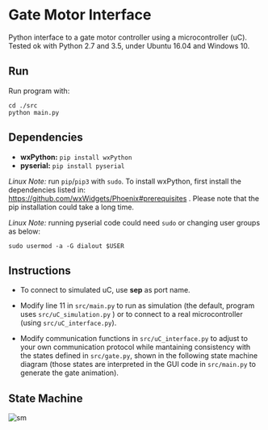 # Gate Motor Interface

Python interface to a gate motor controller using a microcontroller (uC). Tested ok with Python 2.7 and 3.5, under Ubuntu 16.04 and Windows 10.



## Run

Run program with:
```
cd ./src
python main.py
```



## Dependencies

- **wxPython:** `pip install wxPython`
- **pyserial:** `pip install pyserial`

*Linux Note:* run `pip`/`pip3` with `sudo`. To install wxPython, first install the dependencies listed in:  https://github.com/wxWidgets/Phoenix#prerequisites . Please note that the pip installation could take a long time.

*Linux Note:* running pyserial code could need `sudo` or changing user groups as below:

```sudo usermod -a -G dialout $USER```



## Instructions

- To connect to simulated uC, use **sep** as port name.

- Modify line 11 in `src/main.py` to run as simulation (the default, program uses `src/uC_simulation.py` ) or to connect to a real microcontroller (using `src/uC_interface.py`).

- Modify communication functions in `src/uC_interface.py` to adjust to your own communication protocol while mantaining consistency with the states defined in `src/gate.py`, shown in the following state machine diagram (those states are interpreted in the GUI code in `src/main.py` to generate the gate animation).



## State Machine

 ![sm](state_machine.png)


